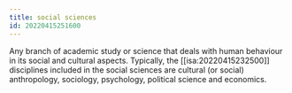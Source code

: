 ```yaml
---
title: social sciences
id: 20220415251600
---
```


Any branch of academic study or science that deals with human behaviour in its social and cultural aspects. Typically, the [[isa:20220415232500]] disciplines included in the social sciences are cultural (or social) anthropology, sociology, psychology, political science and economics.
